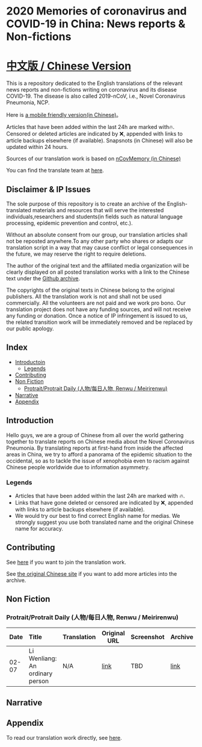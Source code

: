 # 2020 Memories of coronavirus and COVID-19 in China: News reports & Non-fictions

# [中文版 / Chinese Version](/README.md)

This is a repository dedicated to the English translations of the relevant news reports and non-fictions writing on coronavirus and its disease COVID-19. The disease is also called 2019-nCoV, i.e., Novel Coronavirus Pneumonia, NCP.

Here is [a mobile friendly version(in Chinese)](https://2019ncovmemory.github.io/nCovMemory/)。

Articles that have been added within the last 24h are marked with🔥. Censored or deleted articles are indicated by ❌, appended with links to article backups elsewhere (if available). Snapsnots (in Chinese) will also be updated within 24 hours.

Sources of our translation work is based on [nCovMemory (in Chinese)](https://github.com/2019ncovmemory/nCovMemory)

You can find the translate team at [here](https://github.com/2019ncovmemory/nCovMemory-en).

## Disclaimer & IP Issues

The sole purpose of this repository is to create an archive of the English-translated materials and resources that will serve the interested individuals,researchers and students(in fields such as natural language processing, epidemic prevention and control, etc.). 

Without an absolute consent from our group, our translation articles shall not be reposted anywhere.To any other party who shares or adapts our translation script in a way that may cause conflict or legal consequences in the future, we may reserve the right to require deletions.

The author of the original text and the affiliated media organization will be clearly displayed on all posted translation works with a link to the Chinese text under the [Github archive](https://github.com/2019ncovmemory/nCovMemory).

The copyrights of the original texts in Chinese belong to the original publishers.  All the translation work is not and shall not be used commercially.  All the volunteers are not paid and we work pro bono. Our translation project does not have any funding sources, and will not receive any funding or donation. Once a notice of IP infringement is issued to us, the related transition work will be immediately removed and be replaced by our public apology.

## Index

* [Introductoin](#Introductoin)
  * [Legends](#Legends)
* [Contributing](#Contributing)
* [Non Fiction](<#non-fiction>)
  * [Protrait/Protrait Daily (人物/每日人物, Renwu / Meirirenwu)](<#protraitprotrait-daily-人物每日人物-renwu--meirirenwu>)
* [Narrative](<#narrative>)
* [Appendix](#Appendix)

## Introduction

Hello guys, we are a group of Chinese from all over the world gathering together to translate reports on Chinese media about the Novel Coronavirus Pneumonia.  By translating reports at first-hand from inside the affected areas in China, we try to afford a panorama of the epidemic situation to the occidental, so as to tackle the issue of xenophobia even to racism against Chinese people worldwide due to information asymmetry.

### Legends

* Articles that have been added within the last 24h are marked with 🔥. 
* Links that have gone deleted or censored are indicated by ❌, appended with links to article backups elsewhere (if available). 
* We would try our best to find correct English name for medias. We strongly suggest you use both translated name and the original Chinese name for accuracy.

## Contributing

See [here](https://github.com/2019ncovmemory/nCovMemory/issues/86) if you want to join the translation work.

See [the original Chinese site](https://github.com/2019ncovmemory/nCovMemory) if you want to add more articles into the archive.

## Non Fiction

### Protrait/Protrait Daily (人物/每日人物, Renwu / Meirirenwu)

| Date | Title | Translation | Original URL | Screenshot | Archive |
|---|:----------|---|---|---|---|
|02-07|Li Wenliang: An ordinary person|N/A|[link](https://mp.weixin.qq.com/s/I1J3wCbfbMP7AecP1_Ie2A)|TBD|[link](http://archive.is/nDykY)|

## Narrative


## Appendix

To read our translation work directly, see [here](https://github.com/2019ncovmemory/nCovMemory-en).
